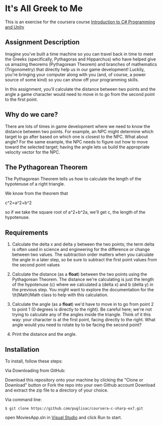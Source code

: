 # It's All Greek to Me

This is an exercise for the coursera course [Introduction to C# Programming and Unity](https://www.coursera.org/learn/introduction-programming-unity)

## Assignment Description

Imagine you've built a time machine so you can travel back in time to meet the Greeks (specifically, Pythagoras and Hipparchus) who have helped give us amazing theorems (Pythagorean Theorem) and branches of mathematics (Trigonometry) that directly help us in our game development! Luckily, you're bringing your computer along with you (and, of course, a power source of some kind) so you can show off your programming skills.

In this assignment, you'll calculate the distance between two points and the angle a game character would need to move in to go from the second point to the first point.

## Why do we care?

There are lots of times in game development where we need to know the distance between two points. For example, an NPC might determine which target to go after based on which one is closest to the NPC. What about angle? For the same example, the NPC needs to figure out how to move toward the selected target; having the angle lets us build the appropriate velocity vector for the NPC.

## The Pythagorean Theorem

The Pythagorean Theorem tells us how to calculate the length of the hypotenuse of a right triangle.

We know from the theorem that

c^2=a^2+b^2
 

so if we take the square root of a^2+b^2a, we'll get c, the length of the hypotenuse.

## Requirements

1. Calculate the delta x and delta y between the two points; the term delta is often used in science and engineering for the difference or change between two values. The subtraction order matters when you calculate the angle in a later step, so be sure to subtract the first point values from the second point values

2. Calculate the distance (as a **float**) between the two points using the Pythagorean Theorem. The distance we're calculating is just the length of the hypotenuse (c) where we calculated a (delta x) and b (delta y) in the previous step. You might want to explore the documentation for the \tt{Math}Math class to help with this calculation.

3. Calculate the angle (as a **float**) we'd have to move in to go from point 2 to point 1 (0 degrees is directly to the right). Be careful here; we're not trying to calculate any of the angles inside the triangle. Think of it this way: your character is at the first point, facing directly to the right. What angle would you need to rotate by to be facing the second point?

4. Print the distance and the angle.
 
## Installation
To install, follow these steps:

Via Downloading from GitHub:

Download this repository onto your machine by clicking the "Clone or Download" button or Fork the repo into your own Github account
Download and extract the zip file to a directory of your choice.  

Via command line:

`$ git clone https://github.com/puglisac/coursera-c-sharp-ex7.git`  

open MoviesApp.sln in [Visual Studio](https://visualstudio.microsoft.com/) and click Run to start.